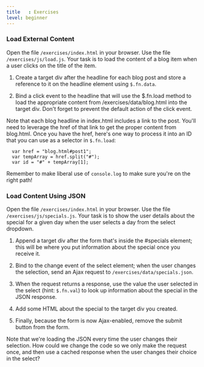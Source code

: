 ```yaml
---
title   : Exercises
level: beginner
---
```

### Load External Content

Open the file `/exercises/index.html` in your browser. Use the file
`/exercises/js/load.js`.  Your task is to load the content of a blog item when
a user clicks on the title of the item.

1. Create a target div after the headline for each blog post and store a
   reference to it on the headline element using `$.fn.data`.

2. Bind a click event to the headline that will use the $.fn.load method to
   load the appropriate content from /exercises/data/blog.html into the target
   div. Don't forget to prevent the default action of the click event.

Note that each blog headline in index.html includes a link to the post.  You'll
need to leverage the href of that link to get the proper content from
blog.html.  Once you have the href, here's one way to process it into an ID
that you can use as a selector in `$.fn.load`:

```
  var href = "blog.html#post1";
  var tempArray = href.split("#");
  var id = "#" + tempArray[1];
```

Remember to make liberal use of `console.log` to make sure you're on the right
path!

### Load Content Using JSON

Open the file `/exercises/index.html` in your browser. Use the file
`/exercises/js/specials.js`.  Your task is to show the user details about the
special for a given day when the user selects a day from the select dropdown.

1.	Append a target div after the form that's inside the #specials element;
    this will be where you put information about the special once you receive
    it.

2.	Bind to the change event of the select element; when the user changes the
    selection, send an Ajax request to `/exercises/data/specials.json`.

3.	When the request returns a response, use the value the user selected in the
    select (hint: `$.fn.val`) to look up information about the special in the
    JSON response.

4.	Add some HTML about the special to the target div you created.

5.	Finally, because the form is now Ajax-enabled, remove the submit button
    from the form.

Note that we're loading the JSON every time the user changes their selection.
How could we change the code so we only make the request once, and then use a
cached response when the user changes their choice in the select?
